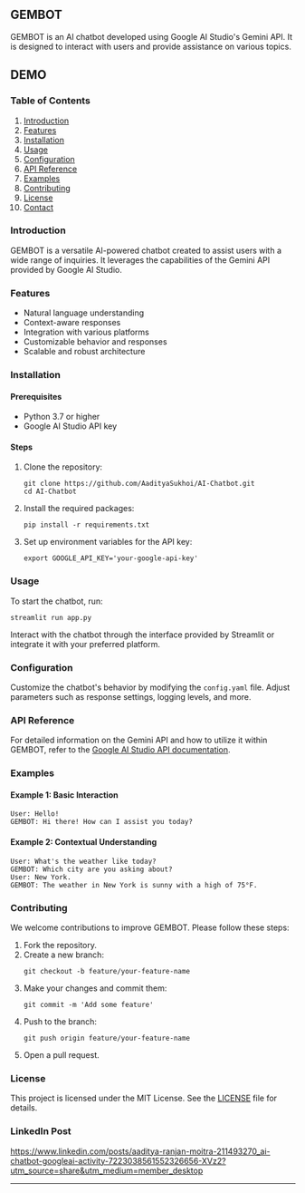 ## GEMBOT

GEMBOT is an AI chatbot developed using Google AI Studio's Gemini API. It is designed to interact with users and provide assistance on various topics.

## DEMO


### Table of Contents

1. [Introduction](#introduction)
2. [Features](#features)
3. [Installation](#installation)
4. [Usage](#usage)
5. [Configuration](#configuration)
6. [API Reference](#api-reference)
7. [Examples](#examples)
8. [Contributing](#contributing)
9. [License](#license)
10. [Contact](#contact)

### Introduction

GEMBOT is a versatile AI-powered chatbot created to assist users with a wide range of inquiries. It leverages the capabilities of the Gemini API provided by Google AI Studio.

### Features

- Natural language understanding
- Context-aware responses
- Integration with various platforms
- Customizable behavior and responses
- Scalable and robust architecture

### Installation

#### Prerequisites

- Python 3.7 or higher
- Google AI Studio API key

#### Steps

1. Clone the repository:
    ```
    git clone https://github.com/AadityaSukhoi/AI-Chatbot.git
    cd AI-Chatbot
    ```

2. Install the required packages:
    ```
    pip install -r requirements.txt
    ```

3. Set up environment variables for the API key:
    ```
    export GOOGLE_API_KEY='your-google-api-key'
    ```

### Usage

To start the chatbot, run:
```
streamlit run app.py
```

Interact with the chatbot through the interface provided by Streamlit or integrate it with your preferred platform.

### Configuration

Customize the chatbot's behavior by modifying the `config.yaml` file. Adjust parameters such as response settings, logging levels, and more.

### API Reference

For detailed information on the Gemini API and how to utilize it within GEMBOT, refer to the [Google AI Studio API documentation](https://ai.google.com/docs).

### Examples

#### Example 1: Basic Interaction
```
User: Hello!
GEMBOT: Hi there! How can I assist you today?
```

#### Example 2: Contextual Understanding
```
User: What's the weather like today?
GEMBOT: Which city are you asking about?
User: New York.
GEMBOT: The weather in New York is sunny with a high of 75°F.
```

### Contributing

We welcome contributions to improve GEMBOT. Please follow these steps:

1. Fork the repository.
2. Create a new branch:
    ```
    git checkout -b feature/your-feature-name
    ```
3. Make your changes and commit them:
    ```
    git commit -m 'Add some feature'
    ```
4. Push to the branch:
    ```
    git push origin feature/your-feature-name
    ```
5. Open a pull request.

### License

This project is licensed under the MIT License. See the [LICENSE](LICENSE) file for details.

### LinkedIn Post
https://www.linkedin.com/posts/aaditya-ranjan-moitra-211493270_ai-chatbot-googleai-activity-7223038561552326656-XVz2?utm_source=share&utm_medium=member_desktop

---
